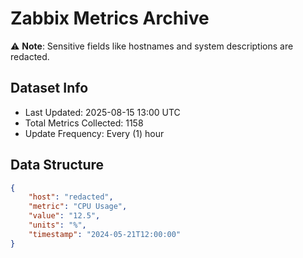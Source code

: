 # Zabbix Metrics Archive

⚠️ **Note**: Sensitive fields like hostnames and system descriptions are redacted.

## Dataset Info
- Last Updated: 2025-08-15 13:00 UTC
- Total Metrics Collected: 1158
- Update Frequency: Every (1) hour

## Data Structure
```json
{
    "host": "redacted",
    "metric": "CPU Usage",
    "value": "12.5",
    "units": "%",
    "timestamp": "2024-05-21T12:00:00"
}
```
